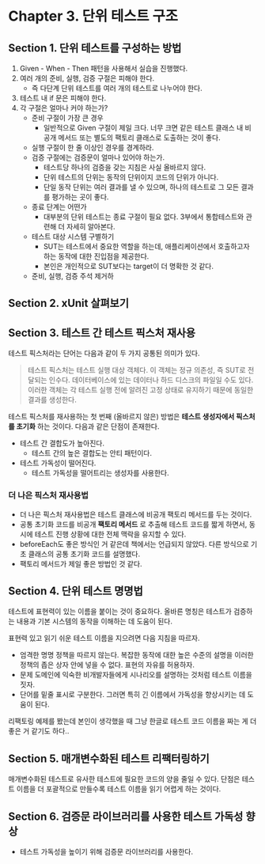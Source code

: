 # Chapter 3. 단위 테스트 구조

## Section 1. 단위 테스트를 구성하는 방법

1. Given - When - Then 패턴을 사용해서 실습을 진행했다.
2. 여러 개의 준비, 실행, 검증 구절은 피해야 한다. 
   * 즉 다단계 단위 테스트를 여러 개의 테스트로 나누어야 한다.
3. 테스트 내 if 문은 피해야 한다.
4. 각 구절은 얼마나 커야 하는가?
   * 준비 구절이 가장 큰 경우
     * 일반적으로 Given 구절이 제일 크다. 너무 크면 같은 테스트 클래스 내 비공개 메서드 또는 별도의 팩토리 클래스로 도출하는 것이 좋다.
   * 실행 구절이 한 줄 이상인 경우를 경계하라.
   * 검증 구절에는 검증문이 얼마나 있어야 하는가.
     * 테스트당 하나의 검증을 갖는 지침은 사실 올바르지 않다.
     * 단위 테스트의 단위는 동작의 단위이지 코드의 단위가 아니다.
     * 단일 동작 단위는 여러 결과를 낼 수 있으며, 하나의 테스트로 그 모든 결과를 평가하는 곳이 좋다.
   * 종료 단계는 어떤가
     * 대부분의 단위 테스트는 종료 구절이 필요 없다. 3부에서 통합테스트와 관련해 더 자세히 알아본다.
   * 테스트 대상 시스템 구별하기
     * SUT는 테스트에서 중요한 역할을 하는데, 애플리케이션에서 호출하고자 하는 동작에 대한 진입점을 제공한다.
     * 본인은 개인적으로 SUT보다는 target이 더 명확한 것 같다.
   * 준비, 실행, 검증 주석 제거하

## Section 2. xUnit 살펴보기

## Section 3. 테스트 간 테스트 픽스처 재사용 

테스트 픽스처라는 단어는 다음과 같이 두 가지 공통된 의미가 있다.

> 테스트 픽스처는 테스트 실행 대상 객체다. 이 객체는 정규 의존성, 즉 SUT로 전달되는 인수다. 
> 데이터베이스에 있는 데이터나 하드 디스크의 파일일 수도 있다. 이러한 객체는 각 테스트 실행 전에 알려진 고정 상태로 유지하기 때문에 동일한 결과를 생성한다.

테스트 픽스처를 재사용하는 첫 번째 (올바르지 않은) 방법은 __테스트 생성자에서 픽스처를 초기화__ 하는 것이다.
다음과 같은 단점이 존재한다.

* 테스트 간 결합도가 높아진다.
  * 테스트 간의 높은 결합도는 안티 패턴이다.
* 테스트 가독성이 떨어진다.
  * 테스트 가독성을 떨어트리는 생성자를 사용한다.

### 더 나은 픽스처 재사용법

* 더 나은 픽스처 재사용법은 테스트 클래스에 비공개 팩토리 메서드를 두는 것이다.
* 공통 초기화 코드를 비공개 __팩토리 메서드__ 로 추출해 테스트 코드를 짧게 하면서, 동시에 테스트 진행 상황에 대한 전체 맥락을 유지할 수 있다.
* beforeEach도 좋은 방식인 거 같은데 책에서는 언급되지 않았다. 다른 방식으로 기초 클래스의 공통 초기화 코드를 설명했다.
* 팩토리 메서드가 제일 좋은 방법인 것 같다.

## Section 4. 단위 테스트 명명법

테스트에 표현력이 있는 이름을 붙이는 것이 중요하다.
올바른 명칭은 테스트가 검증하는 내용과 기본 시스템의 동작을 이해하는 데 도움이 된다. 
 
표현력 있고 읽기 쉬운 테스트 이름을 지으려면 다음 지침을 따르자.

* 엄격한 명명 정책을 따르지 않는다. 복잡한 동작에 대한 높은 수준의 설명을 이러한 정책의 좁은 상자 안에 넣을 수 없다. 표현의 자유를 허용하자.
* 문제 도메인에 익숙한 비개발자들에게 시나리오를 설명하는 것처럼 테스트 이름을 짓자.
* 단어를 밑줄 표시로 구분한다. 그러면 특히 긴 이름에서 가독성을 향상시키는 데 도움이 된다.

리팩토링 예제를 봤는데 본인이 생각했을 때 그냥 한글로 테스트 코드 이름을 짜는 게 더 좋은 거 같기도 하다..

## Section 5. 매개변수화된 테스트 리팩터링하기

매개변수화된 테스트로 유사한 테스트에 필요한 코드의 양을 줄일 수 있다. 단점은 테스트 이름을 더 포괄적으로 만들수록 테스트 이름을 읽기 어렵게 하는 것이다.

## Section 6. 검증문 라이브러리를 사용한 테스트 가독성 향상

* 테스트 가독성을 높이기 위해 검증문 라이브러리를 사용한다.
